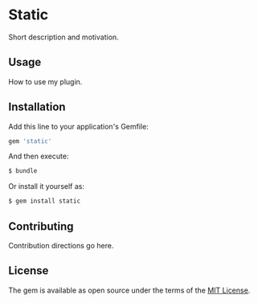 # Static
Short description and motivation.

## Usage
How to use my plugin.

## Installation
Add this line to your application's Gemfile:

```ruby
gem 'static'
```

And then execute:
```bash
$ bundle
```

Or install it yourself as:
```bash
$ gem install static
```

## Contributing
Contribution directions go here.

## License
The gem is available as open source under the terms of the [MIT License](https://opensource.org/licenses/MIT).
